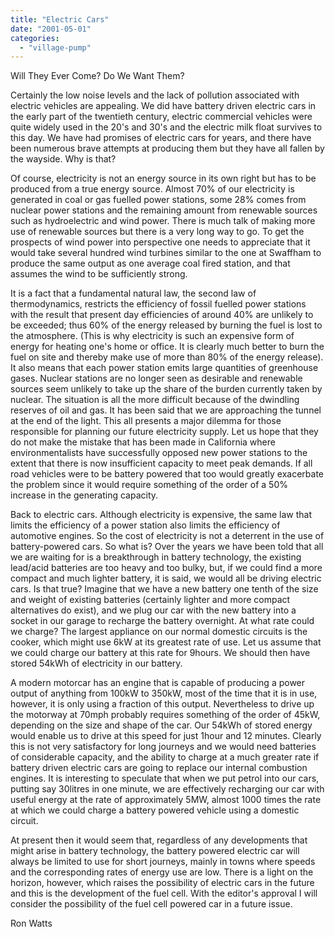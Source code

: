 ```yaml
---
title: "Electric Cars"
date: "2001-05-01"
categories: 
  - "village-pump"
---
```


Will They Ever Come? Do We Want Them?

Certainly the low noise levels and the lack of pollution associated with electric vehicles are appealing. We did have battery driven electric cars in the early part of the twentieth century, electric commercial vehicles were quite widely used in the 20's and 30's and the electric milk float survives to this day. We have had promises of electric cars for years, and there have been numerous brave attempts at producing them but they have all fallen by the wayside. Why is that?

Of course, electricity is not an energy source in its own right but has to be produced from a true energy source. Almost 70% of our electricity is generated in coal or gas fuelled power stations, some 28% comes from nuclear power stations and the remaining amount from renewable sources such as hydroelectric and wind power. There is much talk of making more use of renewable sources but there is a very long way to go. To get the prospects of wind power into perspective one needs to appreciate that it would take several hundred wind turbines similar to the one at Swaffham to produce the same output as one average coal fired station, and that assumes the wind to be sufficiently strong.

It is a fact that a fundamental natural law, the second law of thermodynamics, restricts the efficiency of fossil fuelled power stations with the result that present day efficiencies of around 40% are unlikely to be exceeded; thus 60% of the energy released by burning the fuel is lost to the atmosphere. (This is why electricity is such an expensive form of energy for heating one's home or office. It is clearly much better to burn the fuel on site and thereby make use of more than 80% of the energy release). It also means that each power station emits large quantities of greenhouse gases. Nuclear stations are no longer seen as desirable and renewable sources seem unlikely to take up the share of the burden currently taken by nuclear. The situation is all the more difficult because of the dwindling reserves of oil and gas. It has been said that we are approaching the tunnel at the end of the light. This all presents a major dilemma for those responsible for planning our future electricity supply. Let us hope that they do not make the mistake that has been made in California where environmentalists have successfully opposed new power stations to the extent that there is now insufficient capacity to meet peak demands. If all road vehicles were to be battery powered that too would greatly exacerbate the problem since it would require something of the order of a 50% increase in the generating capacity.

Back to electric cars. Although electricity is expensive, the same law that limits the efficiency of a power station also limits the efficiency of automotive engines. So the cost of electricity is not a deterrent in the use of battery-powered cars. So what is? Over the years we have been told that all we are waiting for is a breakthrough in battery technology, the existing lead/acid batteries are too heavy and too bulky, but, if we could find a more compact and much lighter battery, it is said, we would all be driving electric cars. Is that true? Imagine that we have a new battery one tenth of the size and weight of existing batteries (certainly lighter and more compact alternatives do exist), and we plug our car with the new battery into a socket in our garage to recharge the battery overnight. At what rate could we charge? The largest appliance on our normal domestic circuits is the cooker, which might use 6kW at its greatest rate of use. Let us assume that we could charge our battery at this rate for 9hours. We should then have stored 54kWh of electricity in our battery.

A modern motorcar has an engine that is capable of producing a power output of anything from 100kW to 350kW, most of the time that it is in use, however, it is only using a fraction of this output. Nevertheless to drive up the motorway at 70mph probably requires something of the order of 45kW, depending on the size and shape of the car. Our 54kWh of stored energy would enable us to drive at this speed for just 1hour and 12 minutes. Clearly this is not very satisfactory for long journeys and we would need batteries of considerable capacity, and the ability to charge at a much greater rate if battery driven electric cars are going to replace our internal combustion engines. It is interesting to speculate that when we put petrol into our cars, putting say 30litres in one minute, we are effectively recharging our car with useful energy at the rate of approximately 5MW, almost 1000 times the rate at which we could charge a battery powered vehicle using a domestic circuit.

At present then it would seem that, regardless of any developments that might arise in battery technology, the battery powered electric car will always be limited to use for short journeys, mainly in towns where speeds and the corresponding rates of energy use are low. There is a light on the horizon, however, which raises the possibility of electric cars in the future and this is the development of the fuel cell. With the editor's approval I will consider the possibility of the fuel cell powered car in a future issue.

Ron Watts
